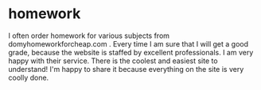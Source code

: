 # homework
I often order homework for various subjects from domyhomeworkforcheap.com . Every time I am sure that I will get a good grade, because the website is staffed by excellent professionals. I am very happy with their service. There is the coolest and easiest site to understand! I'm happy to share it because everything on the site is very coolly done.
